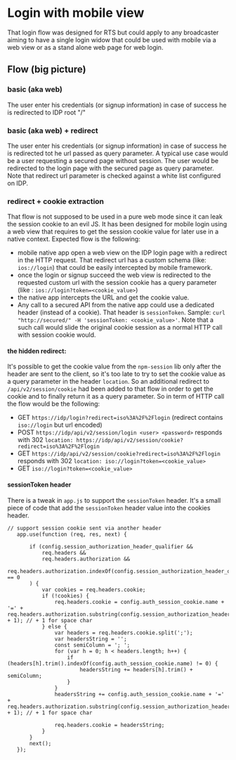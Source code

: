 
# Login with mobile view

That login flow was designed for RTS but could apply to any broadcaster aiming to have a single login widow that could be used with mobile via a web view or as a stand alone web page for web login.

## Flow (big picture)

### basic (aka web)

The user enter his credentials (or signup information) in case of success he is redirected to IDP root "/"

### basic (aka web) + redirect

The user enter his credentials (or signup information) in case of success he is redirected tot he url passed as query parameter.
A typical use case would be a user requesting a secured page without session. The user would be redirected to the login page with the secured page as query parameter.
Note that redirect url parameter is checked against a white list configured on IDP.


### redirect + cookie extraction

That flow is not supposed to be used in a pure web mode since it can leak the session cookie to an evil JS. It has been designed for mobile login using a web view that requires to get the session cookie value for later use in a native context. 
Expected flow is the following: 
- mobile native app open a web view on the IDP login page with a redirect in the HTTP request. That redirect url has a custom schema (like: `ios://login`) that could be easily intercepted by mobile framework.
- once the login or signup succeed the web view is redirected to the requested custom url with the session cookie has a query parameter (like : `ios://login?token=<cookie_value>`)
- the native app intercepts the URL and get the cookie value.
- Any call to a secured API from the native app could use a dedicated header (instead of a cookie). That header is `sessionToken`. Sample: `curl "http://secured/" -H 'sessionToken: <cookie_value>'`. Note that a such call would slide the original cookie session as a normal HTTP call with session cookie would.  


#### the hidden redirect:

It's possible to get the cookie value from the `npm-session` lib only after the header are sent to the client, so it's too late to try to set the cookie value as a query parameter in the header `location`. So an additional redirect to `/api/v2/session/cookie` had been added to that flow in order to get the cookie and to finally return it as a query parameter.
So in term of HTTP call the flow would be the following:
- GET `https://idp/login?redirect=iso%3A%2F%2Flogin` (redirect contains `iso://login` but url encoded)
- POST `https://idp/api/v2/session/login <user> <password>` responds with 302 `location: https://idp/api/v2/session/cookie?redirect=iso%3A%2F%2Flogin`
- GET `https://idp/api/v2/session/cookie?redirect=iso%3A%2F%2Flogin` responds with 302 `location: iso://login?token=<cookie_value>`
- GET `iso://login?token=<cookie_value>`

#### sessionToken header

There is a tweak in `app.js` to support the `sessionToken` header. It's a small piece of code that add the `sessionToken` header value into the cookies header. 
  
```
// support session cookie sent via another header
   app.use(function (req, res, next) {
   
       if (config.session_authorization_header_qualifier &&
           req.headers &&
           req.headers.authorization &&
           req.headers.authorization.indexOf(config.session_authorization_header_qualifier) == 0
       ) {
           var cookies = req.headers.cookie;
           if (!cookies) {
               req.headers.cookie = config.auth_session_cookie.name + '=' + req.headers.authorization.substring(config.session_authorization_header_qualifier.length + 1); // + 1 for space char
           } else {
               var headers = req.headers.cookie.split(';');
               var headersString = '';
               const semiColumn = '; ';
               for (var h = 0; h < headers.length; h++) {
                   if (headers[h].trim().indexOf(config.auth_session_cookie.name) != 0) {
                       headersString += headers[h].trim() + semiColumn;
                   }
               }
               headersString += config.auth_session_cookie.name + '=' + req.headers.authorization.substring(config.session_authorization_header_qualifier.length + 1); // + 1 for space char
   
               req.headers.cookie = headersString;
           }
       }
       next();
   });
```
 